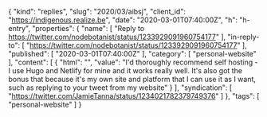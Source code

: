 {
  "kind": "replies",
  "slug": "2020/03/aibsj",
  "client_id": "https://indigenous.realize.be",
  "date": "2020-03-01T07:40:00Z",
  "h": "h-entry",
  "properties": {
    "name": [
      "Reply to https://twitter.com/nodebotanist/status/1233929091960754177"
    ],
    "in-reply-to": [
      "https://twitter.com/nodebotanist/status/1233929091960754177"
    ],
    "published": [
      "2020-03-01T07:40:00Z"
    ],
    "category": [
      "personal-website"
    ],
    "content": [
      {
        "html": "",
        "value": "I'd thoroughly recommend self hosting - I use Hugo and Netlify for mine and it works really well. It's also got the bonus that because it's my own site and platform that I can use it as I want, such as replying to your tweet from my website"
      }
    ],
    "syndication": [
      "https://twitter.com/JamieTanna/status/1234021782379749376"
    ]
  },
  "tags": [
    "personal-website"
  ]
}
